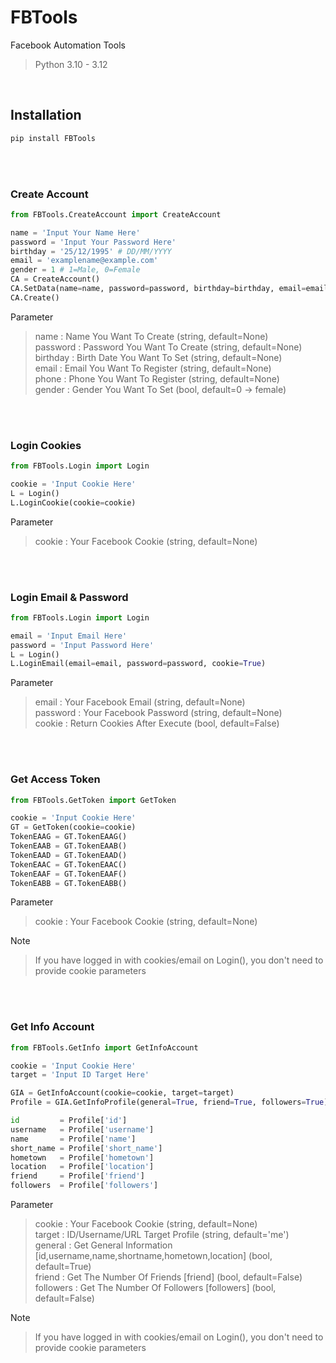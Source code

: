 # FBTools
Facebook Automation Tools  
>Python 3.10 - 3.12   
<br>

## Installation
```python
pip install FBTools
```
<br>  
<br>

### Create Account
```python
from FBTools.CreateAccount import CreateAccount

name = 'Input Your Name Here'
password = 'Input Your Password Here'
birthday = '25/12/1995' # DD/MM/YYYY
email = 'examplename@example.com'
gender = 1 # 1=Male, 0=Female
CA = CreateAccount()
CA.SetData(name=name, password=password, birthday=birthday, email=email, gender=gender)
CA.Create()
```
Parameter  
>name : Name You Want To Create (string, default=None)  
password : Password You Want To Create (string, default=None)  
birthday : Birth Date You Want To Set (string, default=None)  
email : Email You Want To Register (string, default=None)  
phone : Phone You Want To Register (string, default=None)  
gender : Gender You Want To Set (bool, default=0 -> female)  
<br>  
<br>

### Login Cookies
```python
from FBTools.Login import Login

cookie = 'Input Cookie Here'
L = Login()
L.LoginCookie(cookie=cookie)
```
Parameter  
>cookie : Your Facebook Cookie (string, default=None)
<br>  
<br>

### Login Email & Password
```python
from FBTools.Login import Login

email = 'Input Email Here'
password = 'Input Password Here'
L = Login()
L.LoginEmail(email=email, password=password, cookie=True)
```
Parameter
>email    : Your Facebook Email (string, default=None)  
password : Your Facebook Password (string, default=None)  
cookie   : Return Cookies After Execute (bool, default=False)
<br>  
<br>

### Get Access Token
```python
from FBTools.GetToken import GetToken

cookie = 'Input Cookie Here'
GT = GetToken(cookie=cookie)
TokenEAAG = GT.TokenEAAG()
TokenEAAB = GT.TokenEAAB()
TokenEAAD = GT.TokenEAAD()
TokenEAAC = GT.TokenEAAC()
TokenEAAF = GT.TokenEAAF()
TokenEABB = GT.TokenEABB()
```
Parameter  
>cookie : Your Facebook Cookie (string, default=None)

Note  
>If you have logged in with cookies/email on Login(), you don't need to provide cookie parameters
<br>  
<br>

### Get Info Account
```python
from FBTools.GetInfo import GetInfoAccount

cookie = 'Input Cookie Here'
target = 'Input ID Target Here'

GIA = GetInfoAccount(cookie=cookie, target=target)
Profile = GIA.GetInfoProfile(general=True, friend=True, followers=True)

id         = Profile['id']
username   = Profile['username']
name       = Profile['name']
short_name = Profile['short_name']
hometown   = Profile['hometown']
location   = Profile['location']
friend     = Profile['friend']
followers  = Profile['followers']
```
Parameter  
>cookie : Your Facebook Cookie (string, default=None)  
target : ID/Username/URL Target Profile (string, default='me')  
general : Get General Information [id,username,name,shortname,hometown,location] (bool, default=True)  
friend : Get The Number Of Friends [friend] (bool, default=False)  
followers : Get The Number Of Followers [followers] (bool, default=False)  

Note  
>If you have logged in with cookies/email on Login(), you don't need to provide cookie parameters
<br>  
<br>
